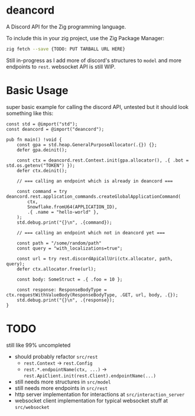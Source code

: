 # deancord

A Discord API for the Zig programming language.

To include this in your zig project, use the Zig Package Manager:

```sh
zig fetch --save {TODO: PUT TARBALL URL HERE}
```

Still in-progress as I add more of discord's structures to `model` and more endpoints to `rest`. websocket API is still WIP.

# Basic Usage

super basic example for calling the discord API, untested but it should look something like this:

```zig
const std = @import("std");
const deancord = @import("deancord");

pub fn main() !void {
    const gpa = std.heap.GeneralPurposeAllocator(.{}) {};
    defer gpa.deinit();

    const ctx = deancord.rest.Context.init(gpa.allocator(), .{ .bot = std.os.getenv("TOKEN") });
    defer ctx.deinit();

    // === calling an endpoint which is already in deancord ===

    const command = try deancord.rest.application_commands.createGlobalApplicationCommand(
        ctx,
        Snowflake.fromU64(APPLICATION_ID),
        .{ .name = "hello-world" },
    );
    std.debug.print("{}\n", .{command});

    // === calling an endpoint which not in deancord yet ===

    const path = "/some/random/path"
    const query = "with_localizations=true";

    const url = try rest.discordApiCallUri(ctx.allocator, path, query);
    defer ctx.allocator.free(url);

    const body: SomeStruct = .{ .foo = 10 };

    const response: ResponseBodyType = ctx.requestWithValueBody(ResponseBodyType, .GET, url, body, .{});
    std.debug.print("{}\n", .{response});
}
```

# TODO

still like 99% uncompleted
 - should probably refactor `src/rest`
   - `rest.Context` -> `rest.Config`
   - `rest.*.endpointName(ctx, ...)` -> `rest.ApiClient.init(rest.Client).endpointName(...)`
 - still needs more structures in `src/model`
 - still needs more endpoints in `src/rest`
 - http server implementation for interactions at `src/interaction_server`
 - websocket client implementation for typical websocket stuff at `src/websocket`
